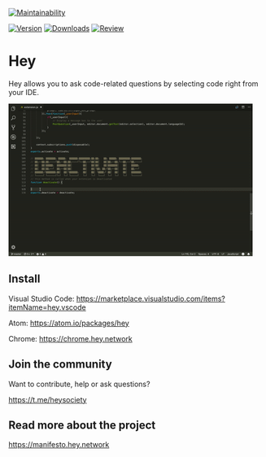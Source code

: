 [![Maintainability](https://api.codeclimate.com/v1/badges/d71dab697f33b58afe4a/maintainability)](https://codeclimate.com/github/nbstr/hey-vscode/maintainability)

[![Version](https://img.shields.io/vscode-marketplace/v/hey.vscode.svg)](https://marketplace.visualstudio.com/items?itemName=hey.vscode)
[![Downloads](https://img.shields.io/vscode-marketplace/d/hey.vscode.svg)](https://marketplace.visualstudio.com/items?itemName=hey.vscode)
[![Review](https://img.shields.io/vscode-marketplace/stars/hey.vscode.svg)](https://marketplace.visualstudio.com/items?itemName=hey.vscode)


# Hey

Hey allows you to ask code-related questions by selecting code right from your IDE.

![How it works](assets/hey.gif)

## Install

Visual Studio Code: https://marketplace.visualstudio.com/items?itemName=hey.vscode

Atom: https://atom.io/packages/hey

Chrome: https://chrome.hey.network

## Join the community

Want to contribute, help or ask questions?

https://t.me/heysociety

## Read more about the project
https://manifesto.hey.network
